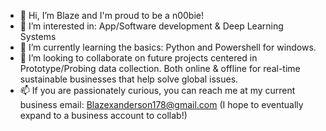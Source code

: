 - 👋 Hi, I’m Blaze and I'm proud to be a n00bie!
- 👀 I’m interested in: App/Software development & Deep Learning Systems
- 🌱 I’m currently learning the basics: Python and Powershell for windows.  
- 💞️ I’m looking to collaborate on future projects centered in Prototype/Probing data collection. Both online & offline for real-time sustainable businesses that help solve global issues.
- 📫 If you are passionately curious, you can reach me at my current business email: Blazexanderson178@gmail.com (I hope to eventually expand to a business account to collab!)

<!---
BlazeX369/BlazeX369 is a ✨ special ✨ repository because its `README.md` (this file) appears on your GitHub profile.
You can click the Preview link to take a look at your changes.
--->
